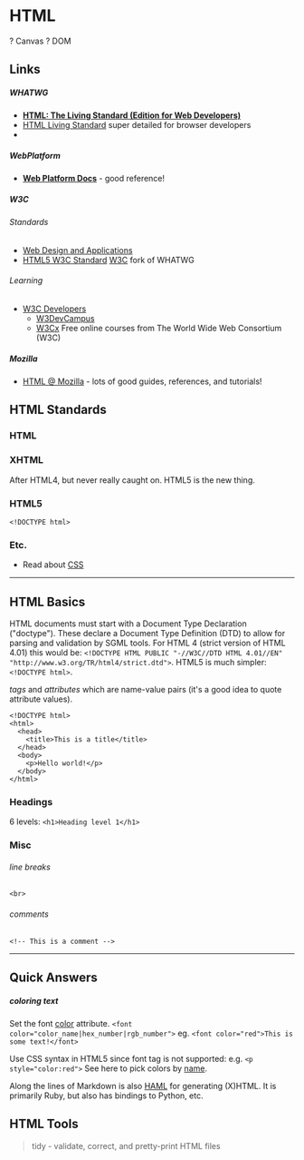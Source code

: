 HTML
====


? Canvas
? DOM


Links
-----

##### WHATWG

- [__HTML: The Living Standard (Edition for Web Developers)__](https://developers.whatwg.org/)  
- [HTML Living Standard](https://html.spec.whatwg.org/multipage/) super detailed for browser developers
- [](https://spec.whatwg.org/)

##### WebPlatform

- [__Web Platform Docs__](http://docs.webplatform.org/wiki/Main_Page) - good reference!


##### W3C

###### Standards

- [Web Design and Applications](https://www.w3.org/standards/webdesign/) 
- [HTML5 W3C Standard](https://www.w3.org/TR/html5/) [W3C](https://www.w3.org/) fork of WHATWG

###### Learning

- [W3C Developers](https://www.w3.org/developers/)
    - [W3DevCampus](http://www.w3devcampus.com/)
    - [W3Cx](https://www.edx.org/school/w3cx) Free online courses from The World Wide Web Consortium (W3C)


##### Mozilla

- [HTML @ Mozilla](https://developer.mozilla.org/en-US/docs/Web/HTML) - lots of good guides, references, and tutorials!




HTML Standards
--------------

### HTML




### XHTML

After HTML4, but never really caught on.  HTML5 is the new thing.


### HTML5

`<!DOCTYPE html>`


### Etc.

- Read about [CSS](css.html)


***

HTML Basics
-----------

HTML documents must start with a Document Type Declaration ("doctype"). These declare a Document Type Definition (DTD) to allow for parsing and validation by SGML tools. For HTML 4 (strict version of HTML 4.01) this would be:
`<!DOCTYPE HTML PUBLIC "-//W3C//DTD HTML 4.01//EN" "http://www.w3.org/TR/html4/strict.dtd">`. HTML5 is much simpler: `<!DOCTYPE html>`.


*tags* and *attributes* which are name-value pairs (it's a good idea to quote attribute values).

```
<!DOCTYPE html>
<html>
  <head>
    <title>This is a title</title>
  </head>
  <body>
    <p>Hello world!</p>
  </body>
</html>
```

### Headings

6 levels:
`<h1>Heading level 1</h1>`


### Misc

###### line breaks
`<br>`

###### comments
`<!-- This is a comment -->`


***

Quick Answers
-------------

##### coloring text

Set the font [color](http://www.w3schools.com/tags/att_font_color.asp) attribute.
`<font color="color_name|hex_number|rgb_number">`
eg. `<font color="red">This is some text!</font>`

Use CSS syntax in HTML5 since font tag is not supported:
e.g. `<p style="color:red">`
See here to pick colors by [name](http://www.w3schools.com/cssref/css_colornames.asp).



Along the lines of Markdown is also [HAML](http://haml.info/) for generating (X)HTML. It is primarily Ruby, but also has bindings to Python, etc.


HTML Tools
----------

> tidy - validate, correct, and pretty-print HTML files
